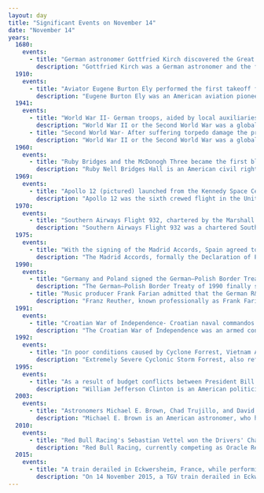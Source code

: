 ```yaml
---
layout: day
title: "Significant Events on November 14"
date: "November 14"
years:
  1680:
    events:
      - title: "German astronomer Gottfried Kirch discovered the Great Comet of 1680 (pictured), the first comet to be discovered by telescope."
        description: "Gottfried Kirch was a German astronomer and the first 'Astronomer Royal' in Berlin and, as such, director of the nascent Berlin Observatory."
  1910:
    events:
      - title: "Aviator Eugene Burton Ely performed the first takeoff from a ship (pictured), flying from a makeshift deck on USS Birmingham in Hampton Roads, Virginia."
        description: "Eugene Burton Ely was an American aviation pioneer, credited with the first shipboard aircraft takeoff and landing."
  1941:
    events:
      - title: "World War II- German troops, aided by local auxiliaries, murdered nine thousand residents of the Słonim Ghetto in a single day."
        description: "World War II or the Second World War was a global conflict between two coalitions- the Allies and the Axis powers. Nearly all of the world's countries participated, with many nations mobilising all resources in pursuit of total war. Tanks and aircraft played major roles, enabling the strategic bombing of cities and delivery of the first and only nuclear weapons ever used in war. World War II was the deadliest conflict in history, resulting in 70 to 85 million deaths, more than half of which were civilians. Millions died in genocides, including the Holocaust, and by massacres, starvation, and disease. After the Allied victory, Germany, Austria, Japan, and Korea were occupied, and German and Japanese leaders were tried for war crimes."
      - title: "Second World War- After suffering torpedo damage the previous day, the British aircraft carrier HMS Ark Royal sank as she was being towed to Gibraltar for repairs."
        description: "World War II or the Second World War was a global conflict between two coalitions- the Allies and the Axis powers. Nearly all of the world's countries participated, with many nations mobilising all resources in pursuit of total war. Tanks and aircraft played major roles, enabling the strategic bombing of cities and delivery of the first and only nuclear weapons ever used in war. World War II was the deadliest conflict in history, resulting in 70 to 85 million deaths, more than half of which were civilians. Millions died in genocides, including the Holocaust, and by massacres, starvation, and disease. After the Allied victory, Germany, Austria, Japan, and Korea were occupied, and German and Japanese leaders were tried for war crimes."
  1960:
    events:
      - title: "Ruby Bridges and the McDonogh Three became the first black children to attend an all-white elementary school in Louisiana as part of the New Orleans school desegregation crisis."
        description: "Ruby Nell Bridges Hall is an American civil rights activist. She was the first African American child to attend formerly whites-only William Frantz Elementary School in Louisiana during the New Orleans school desegregation crisis on November 14, 1960. She is the subject of a 1964 painting, The Problem We All Live With, by Norman Rockwell."
  1969:
    events:
      - title: "Apollo 12 (pictured) launched from the Kennedy Space Center, later becoming the second crewed flight to land on the Moon."
        description: "Apollo 12 was the sixth crewed flight in the United States Apollo program and the second to land on the Moon. It was launched on November 14, 1969, by NASA from the Kennedy Space Center in Florida. Commander Charles 'Pete' Conrad and Lunar Module Pilot Alan L. Bean completed just over one day and seven hours of lunar surface activity while Command Module Pilot Richard F. Gordon remained in lunar orbit."
  1970:
    events:
      - title: "Southern Airways Flight 932, chartered by the Marshall University football team, crashed into a hill near Ceredo, West Virginia, killing all 75 people on board."
        description: "Southern Airways Flight 932 was a chartered Southern Airways Douglas DC-9 domestic United States commercial jet flight from Stallings Field (ISO) in Kinston, North Carolina, to Huntington Tri-State Airport/Milton J. Ferguson Field (HTS) near Kenova and Ceredo, West Virginia. At 7-36 pm on November 14, 1970, the aircraft crashed into a hill just short of the Tri-State Airport, killing all 75 people on board – 37 members of the Marshall University football team, five coaches, seven staff members, 21 boosters, two pilots, two flight attendants, and a charter coordinator. The team was returning home after a 17–14 loss to the East Carolina Pirates at Ficklen Stadium in Greenville, North Carolina. The accident is the deadliest tragedy for any sports team in U.S. history."
  1975:
    events:
      - title: "With the signing of the Madrid Accords, Spain agreed to withdraw its presence from the territory of Spanish Sahara."
        description: "The Madrid Accords, formally the Declaration of Principles on Western Sahara, was a treaty between Spain, Morocco, and Mauritania setting out six principles which would end the Spanish presence in the territory of Spanish Sahara and arrange a temporary administration in the area pending a referendum."
  1990:
    events:
      - title: "Germany and Poland signed the German–Polish Border Treaty, confirming their border at the Oder–Neisse line, which was originally defined by the Potsdam Agreement in 1945."
        description: "The German–Polish Border Treaty of 1990 finally settled the issue of the Polish–German border, which in terms of international law had been pending since 1945. It was signed by the foreign ministers of Poland and Germany, Krzysztof Skubiszewski and Hans-Dietrich Genscher, on 14 November 1990 in Warsaw, ratified by the Polish Sejm on 26 November 1991 and the German Bundestag on 16 December 1991, and entered into force with the exchange of the instruments of ratification on 16 January 1992."
      - title: "Music producer Frank Farian admitted that the German R&B duo Milli Vanilli did not sing the vocals on their album Girl You Know It's True."
        description: "Franz Reuther, known professionally as Frank Farian, was a German record producer and singer who founded the 1970s disco-pop group Boney M., the Latin pop band No Mercy, and the pop band Milli Vanilli. He frequently created vocal groups in which the publicised members merely lip-synced to songs sung by session performers. Farian owned the record label MCI and several subsidiaries. Over the course of his career, Farian sold over 850 million records and earned 800 gold and platinum certifications."
  1991:
    events:
      - title: "Croatian War of Independence- Croatian naval commandos attacked the Yugoslav patrol boat Mukos, starting the Battle of the Dalmatian Channels."
        description: "The Croatian War of Independence was an armed conflict fought in Croatia from 1991 to 1995 between Croat forces loyal to the Government of Croatia — which had declared independence from the Socialist Federal Republic of Yugoslavia (SFRY) — and the Serb-controlled Yugoslav People's Army (JNA) and local Serb forces, with the JNA ending its combat operations by 1992."
  1992:
    events:
      - title: "In poor conditions caused by Cyclone Forrest, Vietnam Airlines Flight 474 crashed near Nha Trang, killing 30 people."
        description: "Extremely Severe Cyclonic Storm Forrest, also referred to as Tropical Storm Forrest while in the western Pacific basin before its Thai crossover, was a powerful tropical cyclone that prompted the evacuation of 600,000 people in Bangladesh in late November 1992. Originating from an area of disturbed weather near the Caroline Islands on November 9, Forrest was classified as a tropical depression three days later over the South China Sea. Tracking generally west, the system steadily organized into a tropical storm, passing Vietnam to the south, before striking Thailand along the Malay Peninsula on November 15. Once over the Bay of Bengal, Forrest turned northward on November 17 and significantly intensified. It reached its peak intensity on November 20 as a Category 4-equivalent cyclone on the Saffir–Simpson hurricane scale with winds of 230 km/h (140 mph). Hostile environmental conditions soon affected the cyclone as it turned abruptly east-northeastward. Forrest made landfall in northwestern Myanmar as a weakening system on November 21 before dissipating early the next day."
  1995:
    events:
      - title: "As a result of budget conflicts between President Bill Clinton and the United States Congress led by Newt Gingrich, the federal government was forced to shut down non-essential services."
        description: "William Jefferson Clinton is an American politician and lawyer who served as the 42nd president of the United States from 1993 to 2001. A member of the Democratic Party, he previously served as the attorney general of Arkansas from 1977 to 1979 and as the governor of Arkansas from 1979 to 1981, and again from 1983 to 1992. Clinton, whose policies reflected a centrist 'Third Way' political philosophy, became known as a New Democrat."
  2003:
    events:
      - title: "Astronomers Michael E. Brown, Chad Trujillo, and David L. Rabinowitz discovered the trans-Neptunian object Sedna."
        description: "Michael E. Brown is an American astronomer, who has been professor of planetary astronomy at the California Institute of Technology (Caltech) since 2003. His team has discovered many trans-Neptunian objects (TNOs), including the dwarf planet Eris, which was originally thought to be bigger than Pluto, triggering a debate on the definition of a planet."
  2010:
    events:
      - title: "Red Bull Racing's Sebastian Vettel won the Drivers' Championship after winning the final race of the season, becoming the youngest Formula One champion."
        description: "Red Bull Racing, currently competing as Oracle Red Bull Racing and also known simply as Red Bull or RBR, is a Formula One racing team, competing under an Austrian racing licence and based in the United Kingdom. It is one of two Formula One teams owned by conglomerate Red Bull GmbH, the other being RB Formula One Team. The Red Bull Racing team has been managed by Christian Horner since its formation in 2005."
  2015:
    events:
      - title: "A train derailed in Eckwersheim, France, while performing trials on the high-speed rail line LGV Est."
        description: "On 14 November 2015, a TGV train derailed in Eckwersheim, Alsace, France, while performing commissioning trials on the second phase of the LGV Est high-speed rail line, which was scheduled to open for commercial service five months later. The derailment resulted in 11 deaths and 42 injuries. It was the first fatal derailment in the history of the TGV and the third derailment since the TGV entered commercial service in 1981."
---
```

